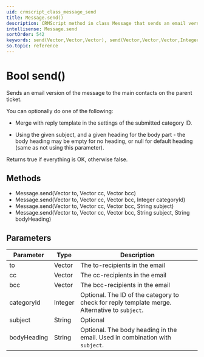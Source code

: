 ```yaml
---
uid: crmscript_class_message_send
title: Message.send()
description: CRMScript method in class Message that sends an email version of the message to the main contacts on the parent ticket
intellisense: Message.send
sortOrder: 542
keywords: send(Vector,Vector,Vector), send(Vector,Vector,Vector,Integer), send(Vector,Vector,Vector,String), send(Vector,Vector,Vector,String,String)
so.topic: reference
---
```


# Bool send()

Sends an email version of the message to the main contacts on the parent ticket.

You can optionally do one of the following:

* Merge with reply template in the settings of the submitted category ID.

* Using the given subject, and a given heading for the body part - the body heading may be empty for no heading, or null for default heading (same as not using this parameter).

Returns true if everything is OK, otherwise false.

## Methods

* Message.send(Vector to, Vector cc, Vector bcc)
* Message.send(Vector to, Vector cc, Vector bcc, Integer categoryId)
* Message.send(Vector to, Vector cc, Vector bcc, String subject)
* Message.send(Vector to, Vector cc, Vector bcc, String subject, String bodyHeading)

## Parameters

| Parameter | Type | Description |
|---|---|---|
| to | Vector | The to-recipients in the email |
| cc | Vector | The cc-recipients in the email |
| bcc | Vector | The bcc-recipients in the email |
| categoryId | Integer | Optional. The ID of the category to check for reply template merge. Alternative to `subject`. |
| subject | String | Optional | The subject in the email. Alternative to `categoryId`. |
| bodyHeading | String | Optional. The body heading in the email. Used in combination with `subject`. |
